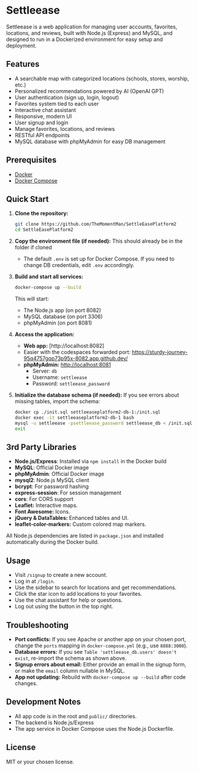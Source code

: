 # Settleease

Settleease is a web application for managing user accounts, favorites, locations, and reviews, built with Node.js (Express) and MySQL, and designed to run in a Dockerized environment for easy setup and deployment.

## Features
- A searchable map with categorized locations (schools, stores, worship, etc.)
- Personalized recommendations powered by AI (OpenAI GPT)
- User authentication (sign up, login, logout)
- Favorites system tied to each user
- Interactive chat assistant
- Responsive, modern UI
- User signup and login
- Manage favorites, locations, and reviews
- RESTful API endpoints
- MySQL database with phpMyAdmin for easy DB management

## Prerequisites
- [Docker](https://www.docker.com/get-started)
- [Docker Compose](https://docs.docker.com/compose/)

## Quick Start

1. **Clone the repository:**
   ```sh
   git clone https://github.com/TheMomentMan/SettleEasePlatform2
   cd SettleEasePlatform2
   ```

2. **Copy the environment file (if needed):** This should already be in the folder if cloned
   - The default `.env` is set up for Docker Compose. If you need to change DB credentials, edit `.env` accordingly.

3. **Build and start all services:**
   ```sh
   docker-compose up --build
   ```
   This will start:
   - The Node.js app (on port 8082)
   - MySQL database (on port 3306)
   - phpMyAdmin (on port 8081)

4. **Access the application:**
   - **Web app:** [http://localhost:8082]
   - Easier with the codespaces forwarded port: https://sturdy-journey-95q4757gqp73p95x-8082.app.github.dev/
   - **phpMyAdmin:** [http://localhost:8081](http://localhost:8081)
     - Server: `db`
     - Username: `settleease`
     - Password: `settleease_password`

5. **Initialize the database schema (if needed):**
   If you see errors about missing tables, import the schema:
   ```sh
   docker cp ./init.sql settleeaseplatform2-db-1:/init.sql
   docker exec -it settleeaseplatform2-db-1 bash
   mysql -u settleease -psettleease_password settleease_db < /init.sql
   exit
   ```

## 3rd Party Libraries
- **Node.js/Express**: Installed via `npm install` in the Docker build
- **MySQL**: Official Docker image
- **phpMyAdmin**: Official Docker image
- **mysql2**: Node.js MySQL client
- **bcrypt**: For password hashing
- **express-session**: For session management
- **cors**: For CORS support
- **Leaflet:** Interactive maps.
- **Font Awesome:** Icons.
- **jQuery & DataTables:** Enhanced tables and UI.
- **leaflet-color-markers:** Custom colored map markers.

All Node.js dependencies are listed in `package.json` and installed automatically during the Docker build.

## Usage
- Visit `/signup` to create a new account.
- Log in at `/login`.
- Use the sidebar to search for locations and get recommendations.
- Click the star icon to add locations to your favorites.
- Use the chat assistant for help or questions.
- Log out using the button in the top right.

## Troubleshooting
- **Port conflicts:** If you see Apache or another app on your chosen port, change the `ports` mapping in `docker-compose.yml` (e.g., use `8888:3000`).
- **Database errors:** If you see `Table 'settleease_db.users' doesn't exist`, re-import the schema as shown above.
- **Signup errors about email:** Either provide an email in the signup form, or make the `email` column nullable in MySQL.
- **App not updating:** Rebuild with `docker-compose up --build` after code changes.

## Development Notes
- All app code is in the root and `public/` directories.
- The backend is Node.js/Express
- The app service in Docker Compose uses the Node.js Dockerfile.

## License
MIT or your chosen license. 